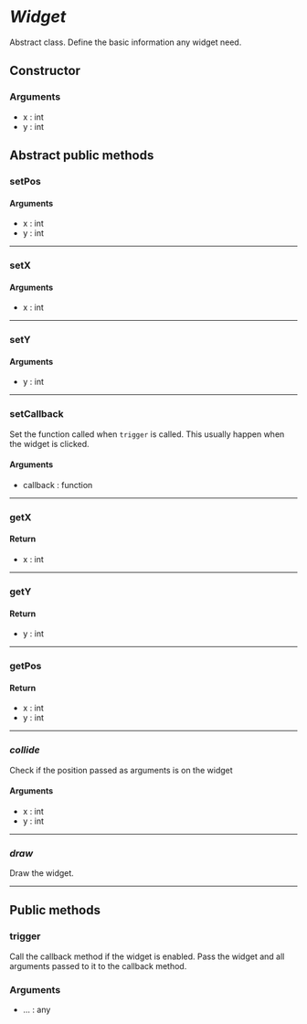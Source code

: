 # *Widget*
Abstract class. Define the basic information any widget need.
## Constructor
### Arguments
- x : int
- y : int

## Abstract public methods

### setPos
#### Arguments
- x : int
- y : int

---
### setX
#### Arguments
 - x : int

---
### setY
#### Arguments
 - y : int

---
### setCallback
Set the function called when `trigger` is called. This usually happen when the widget is clicked.
#### Arguments
- callback : function

---
### getX
#### Return
- x : int

---
### getY
#### Return
- y : int

---
### getPos
#### Return
- x : int
- y : int

---
### *collide*
Check if the position passed as arguments is on the widget
#### Arguments
- x : int
- y : int

---
### *draw*
Draw the widget.

---
## Public methods

### trigger
Call the callback method if the widget is enabled. Pass the widget and all arguments passed to it to the callback method.
### Arguments
- ... : any